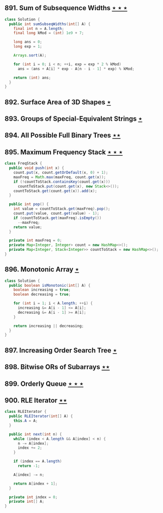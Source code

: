 ## 891. Sum of Subsequence Widths [$\star\star\star$](https://leetcode.com/problems/sum-of-subsequence-widths)

```java
class Solution {
  public int sumSubseqWidths(int[] A) {
    final int n = A.length;
    final long kMod = (int) 1e9 + 7;

    long ans = 0;
    long exp = 1;

    Arrays.sort(A);

    for (int i = 0; i < n; ++i, exp = exp * 2 % kMod)
      ans = (ans + A[i] * exp - A[n - i - 1] * exp) % kMod;

    return (int) ans;
  }
}
```

## 892. Surface Area of 3D Shapes [$\star$](https://leetcode.com/problems/surface-area-of-3d-shapes)

## 893. Groups of Special-Equivalent Strings [$\star$](https://leetcode.com/problems/groups-of-special-equivalent-strings)

## 894. All Possible Full Binary Trees [$\star\star$](https://leetcode.com/problems/all-possible-full-binary-trees)

## 895. Maximum Frequency Stack [$\star\star\star$](https://leetcode.com/problems/maximum-frequency-stack)

```java
class FreqStack {
  public void push(int x) {
    count.put(x, count.getOrDefault(x, 0) + 1);
    maxFreq = Math.max(maxFreq, count.get(x));
    if (!countToStack.containsKey(count.get(x)))
      countToStack.put(count.get(x), new Stack<>());
    countToStack.get(count.get(x)).add(x);
  }

  public int pop() {
    int value = countToStack.get(maxFreq).pop();
    count.put(value, count.get(value) - 1);
    if (countToStack.get(maxFreq).isEmpty())
      --maxFreq;
    return value;
  }

  private int maxFreq = 0;
  private Map<Integer, Integer> count = new HashMap<>();
  private Map<Integer, Stack<Integer>> countToStack = new HashMap<>();
}
```

## 896. Monotonic Array [$\star$](https://leetcode.com/problems/monotonic-array)

```java
class Solution {
  public boolean isMonotonic(int[] A) {
    boolean increasing = true;
    boolean decreasing = true;

    for (int i = 1; i < A.length; ++i) {
      increasing &= A[i - 1] <= A[i];
      decreasing &= A[i - 1] >= A[i];
    }

    return increasing || decreasing;
  }
}
```

## 897. Increasing Order Search Tree [$\star$](https://leetcode.com/problems/increasing-order-search-tree)

## 898. Bitwise ORs of Subarrays [$\star\star$](https://leetcode.com/problems/bitwise-ors-of-subarrays)

## 899. Orderly Queue [$\star\star\star$](https://leetcode.com/problems/orderly-queue)

## 900. RLE Iterator [$\star\star$](https://leetcode.com/problems/rle-iterator)

```java
class RLEIterator {
  public RLEIterator(int[] A) {
    this.A = A;
  }

  public int next(int n) {
    while (index < A.length && A[index] < n) {
      n -= A[index];
      index += 2;
    }

    if (index == A.length)
      return -1;

    A[index] -= n;

    return A[index + 1];
  }

  private int index = 0;
  private int[] A;
}
```
